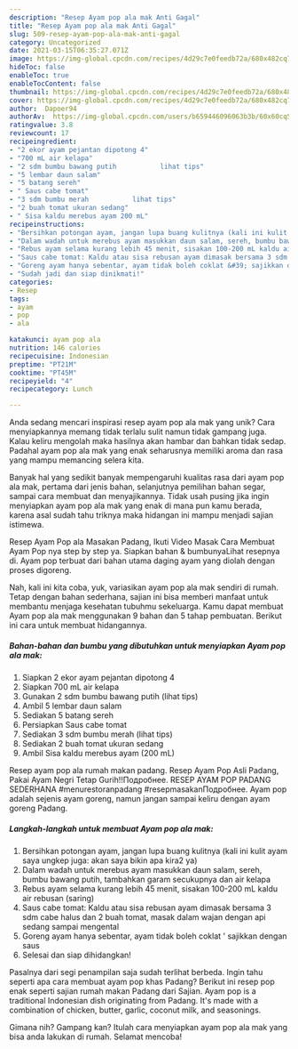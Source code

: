 ```yaml
---
description: "Resep Ayam pop ala mak Anti Gagal"
title: "Resep Ayam pop ala mak Anti Gagal"
slug: 509-resep-ayam-pop-ala-mak-anti-gagal
category: Uncategorized
date: 2021-03-15T06:35:27.071Z
image: https://img-global.cpcdn.com/recipes/4d29c7e0feedb72a/680x482cq70/ayam-pop-ala-mak-foto-resep-utama.jpg
hideToc: false
enableToc: true
enableTocContent: false
thumbnail: https://img-global.cpcdn.com/recipes/4d29c7e0feedb72a/680x482cq70/ayam-pop-ala-mak-foto-resep-utama.jpg
cover: https://img-global.cpcdn.com/recipes/4d29c7e0feedb72a/680x482cq70/ayam-pop-ala-mak-foto-resep-utama.jpg
author:  Dapoer94
authorAv:  https://img-global.cpcdn.com/users/b659446096063b3b/60x60cq50/avatar.jpg
ratingvalue: 3.8
reviewcount: 17
recipeingredient:
- "2 ekor ayam pejantan dipotong 4"
- "700 mL air kelapa"
- "2 sdm bumbu bawang putih           lihat tips"
- "5 lembar daun salam"
- "5 batang sereh"
- " Saus cabe tomat"
- "3 sdm bumbu merah           lihat tips"
- "2 buah tomat ukuran sedang"
- " Sisa kaldu merebus ayam 200 mL"
recipeinstructions:
- "Bersihkan potongan ayam, jangan lupa buang kulitnya (kali ini kulit ayam saya ungkep juga: akan saya bikin apa kira2 ya)"
- "Dalam wadah untuk merebus ayam masukkan daun salam, sereh, bumbu bawang putih, tambahkan garam secukupnya dan air kelapa"
- "Rebus ayam selama kurang lebih 45 menit, sisakan 100-200 mL kaldu air rebusan (saring)"
- "Saus cabe tomat: Kaldu atau sisa rebusan ayam dimasak bersama 3 sdm cabe halus dan 2 buah tomat, masak dalam wajan dengan api sedang sampai mengental"
- "Goreng ayam hanya sebentar, ayam tidak boleh coklat &#39; sajikkan dengan saus"
- "Sudah jadi dan siap dinikmati!"
categories:
- Resep
tags:
- ayam
- pop
- ala

katakunci: ayam pop ala 
nutrition: 146 calories
recipecuisine: Indonesian
preptime: "PT21M"
cooktime: "PT45M"
recipeyield: "4"
recipecategory: Lunch

---
```



Anda sedang mencari inspirasi resep ayam pop ala mak yang unik? Cara menyiapkannya memang tidak terlalu sulit namun tidak gampang juga. Kalau keliru mengolah maka hasilnya akan hambar dan bahkan tidak sedap. Padahal ayam pop ala mak yang enak seharusnya memiliki aroma dan rasa yang mampu memancing selera kita.


Banyak hal yang sedikit banyak mempengaruhi kualitas rasa dari ayam pop ala mak, pertama dari jenis bahan, selanjutnya pemilihan bahan segar, sampai cara membuat dan menyajikannya. Tidak usah pusing jika ingin menyiapkan ayam pop ala mak yang enak di mana pun kamu berada, karena asal sudah tahu triknya maka hidangan ini mampu menjadi sajian istimewa.

Resep Ayam Pop ala Masakan Padang, Ikuti Video Masak Cara Membuat Ayam Pop nya step by step ya. Siapkan bahan &amp; bumbunyaLihat resepnya di. Ayam pop terbuat dari bahan utama daging ayam yang diolah dengan proses digoreng.


Nah, kali ini kita coba, yuk, variasikan ayam pop ala mak sendiri di rumah. Tetap dengan bahan sederhana, sajian ini bisa memberi manfaat untuk membantu menjaga kesehatan tubuhmu sekeluarga. Kamu dapat membuat Ayam pop ala mak menggunakan 9 bahan dan 5 tahap pembuatan. Berikut ini cara untuk membuat hidangannya.

<!--inarticleads1-->

##### Bahan-bahan dan bumbu yang dibutuhkan untuk menyiapkan Ayam pop ala mak:

1. Siapkan 2 ekor ayam pejantan dipotong 4
1. Siapkan 700 mL air kelapa
1. Gunakan 2 sdm bumbu bawang putih           (lihat tips)
1. Ambil 5 lembar daun salam
1. Sediakan 5 batang sereh
1. Persiapkan  Saus cabe tomat
1. Sediakan 3 sdm bumbu merah           (lihat tips)
1. Sediakan 2 buah tomat ukuran sedang
1. Ambil  Sisa kaldu merebus ayam (200 mL)


Resep ayam pop ala rumah makan padang. Resep Ayam Pop Asli Padang, Pakai Ayam Negri Tetap Gurih!!Подробнее. RESEP AYAM POP PADANG SEDERHANA #menurestoranpadang #resepmasakanПодробнее. Ayam pop adalah sejenis ayam goreng, namun jangan sampai keliru dengan ayam goreng Padang. 

<!--inarticleads2-->

##### Langkah-langkah untuk membuat Ayam pop ala mak:

1. Bersihkan potongan ayam, jangan lupa buang kulitnya (kali ini kulit ayam saya ungkep juga: akan saya bikin apa kira2 ya)
1. Dalam wadah untuk merebus ayam masukkan daun salam, sereh, bumbu bawang putih, tambahkan garam secukupnya dan air kelapa
1. Rebus ayam selama kurang lebih 45 menit, sisakan 100-200 mL kaldu air rebusan (saring)
1. Saus cabe tomat: Kaldu atau sisa rebusan ayam dimasak bersama 3 sdm cabe halus dan 2 buah tomat, masak dalam wajan dengan api sedang sampai mengental
1. Goreng ayam hanya sebentar, ayam tidak boleh coklat &#39; sajikkan dengan saus
1. Selesai dan siap dihidangkan!

Pasalnya dari segi penampilan saja sudah terlihat berbeda. Ingin tahu seperti apa cara membuat ayam pop khas Padang? Berikut ini resep pop enak seperti sajian rumah makan Padang dari Sajian. Ayam pop is a traditional Indonesian dish originating from Padang. It&#39;s made with a combination of chicken, butter, garlic, coconut milk, and seasonings. 

Gimana nih? Gampang kan? Itulah cara menyiapkan ayam pop ala mak yang bisa anda lakukan di rumah. Selamat mencoba!
